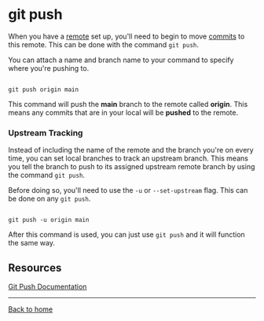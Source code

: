 # git push

When you have a [remote](./REMOTE.md) set up, you'll need to begin to move [commits](./COMMIT.md) to this remote.
This can be done with the command `git push`.

You can attach a name and branch name to your command to specify where you're pushing to.

```

git push origin main

```

This command will push the **main** branch to the remote called **origin**.
This means any commits that are in your local will be **pushed** to the remote.

### Upstream Tracking

Instead of including the name of the remote and the branch you're on every time, you can set local branches to track an upstream branch.
This means you tell the branch to push to its assigned upstream remote branch by using the command `git push`.

Before doing so, you'll need to use the `-u` or `--set-upstream` flag. This can be done on any `git push`.

```

git push -u origin main

```

After this command is used, you can just use `git push` and it will function the same way.

## Resources

[Git Push Documentation](https://git-scm.com/docs/git-push)

---

[Back to home](../README/md)